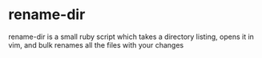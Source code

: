 # rename-dir
rename-dir is a small ruby script which takes a directory listing, opens it in vim, and bulk renames all the files with your changes
